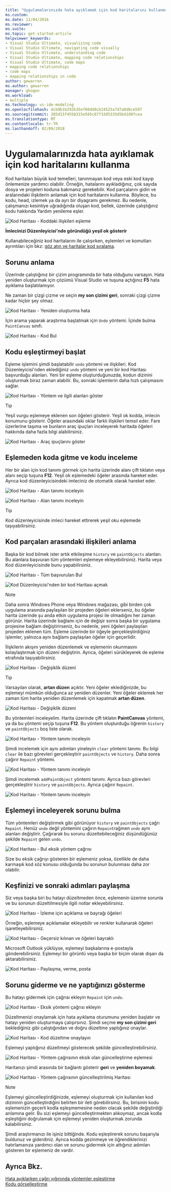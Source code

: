 ```yaml
---
title: "Uygulamalarınızda hata ayıklamak için kod haritalarını kullanma | Microsoft Docs"
ms.custom: 
ms.date: 11/04/2016
ms.reviewer: 
ms.suite: 
ms.topic: get-started-article
helpviewer_keywords:
- Visual Studio Ultimate, visualizing code
- Visual Studio Ultimate, navigating code visually
- Visual Studio Ultimate, understanding code
- Visual Studio Ultimate, mapping code relationships
- Visual Studio Ultimate, code maps
- mapping code relationships
- code maps
- mapping relationships in code
author: gewarren
ms.author: gewarren
manager: ghogen
ms.workload:
- multiple
ms.technology: vs-ide-modeling
ms.openlocfilehash: dcb9b1b292b35ef08d40cb24525a7d7a0d0ce597
ms.sourcegitcommit: 205d15f4558315e585c67f33d5335d5b41d0fcea
ms.translationtype: MT
ms.contentlocale: tr-TR
ms.lasthandoff: 02/09/2018
---
```

# <a name="use-code-maps-to-debug-your-applications"></a>Uygulamalarınızda hata ayıklamak için kod haritalarını kullanma
Kod haritaları büyük kod temelleri, tanınmayan kod veya eski kod kayıp önlemenize yardımcı olabilir. Örneğin, hatalarını ayıkladığınız, çok sayıda dosya ve projeleri koduna bakmanız gerekebilir. Kod parçalarını gidin ve aralarındaki ilişkilerin anlamak için kod haritalarını kullanma. Böylece, bu kodu, head, izlemek ya da ayrı bir diyagramı gerekmez. Bu nedenle, çalışmanızı kesintiye uğradığında oluşan kod, bellek, üzerinde çalıştığınız kodu hakkında Yardım yenileme eşler.  
  
 ![Kod Haritası &#45; Koddaki ilişkileri eşleme](../modeling/media/codemapstoryboardpaint.png "CodeMapStoryboardPaint")  
  
 **İmlecinizi Düzenleyicisi'nde göründüğü yeşil ok gösterir**  
  
 Kullanabileceğiniz kod haritalarını ile çalışırken, eylemleri ve komutları ayrıntıları için bkz: [göz atın ve haritalar kod sıralama](../modeling/browse-and-rearrange-code-maps.md).  
  
## <a name="understand-the-problem"></a>Sorunu anlama  
 Üzerinde çalıştığınız bir çizim programında bir hata olduğunu varsayın. Hata yeniden oluşturmak için çözümü Visual Studio ve tuşuna açtığınız **F5** hata ayıklama başlatılamıyor.  
  
 Ne zaman bir çizgi çizme ve seçin **my son çizimi geri**, sonraki çizgi çizme kadar hiçbir şey olmaz.  
  
 ![Kod Haritası &#45; Yeniden oluşturma hata](../modeling/media/codemapstoryboardpaint0.png "CodeMapStoryboardPaint0")  
  
 İçin arama yaparak araştırma başlatmak için `Undo` yöntemi. İçinde bulma `PaintCanvas` sınıfı.  
  
 ![Kod Haritası &#45; Kod Bul](../modeling/media/codemapstoryboardpaint1.png "CodeMapStoryboardPaint1")  
  
## <a name="start-mapping-the-code"></a>Kodu eşleştirmeyi başlat  
 Eşleme işlemini şimdi başlatabilir `undo` yöntemi ve ilişkileri. Kod Düzenleyicisi'nden eklediğiniz `undo` yöntemi ve yeni bir kod Haritası başvurduğu alanları. Yeni bir eşleme oluşturduğunuzda, kodun dizinini oluşturmak biraz zaman alabilir. Bu, sonraki işlemlerin daha hızlı çalışmasını sağlar.  
  
 ![Kod Haritası &#45; Yöntem ve ilgili alanları göster](../modeling/media/codemapstoryboardpaint3.png "CodeMapStoryboardPaint3")  
  
> [!TIP]
>  Yeşil vurgu eşlemeye eklenen son öğeleri gösterir. Yeşil ok kodda, imlecin konumunu gösterir. Öğeler arasındaki oklar farklı ilişkileri temsil eder. Fare üzerlerine taşıma ve bunların araç ipuçları inceleyerek haritada öğeleri hakkında daha fazla bilgi alabilirsiniz.  
  
 ![Kod Haritası &#45; Araç ipuçlarını göster](../modeling/media/codemapstoryboardpaint4.png "CodeMapStoryboardPaint4")  
  
## <a name="navigate-and-examine-code-from-the-map"></a>Eşlemeden koda gitme ve kodu inceleme  
 Her bir alan için kod tanımı görmek için harita üzerinde alanı çift tıklatın veya alanı seçip tuşuna **F12**. Yeşil ok eşlemedeki öğeler arasında hareket eder. Ayrıca kod düzenleyicisindeki imleciniz de otomatik olarak hareket eder.  
  
 ![Kod Haritası &#45; Alan tanımı inceleyin](../modeling/media/codemapstoryboardpaint5.png "CodeMapStoryboardPaint5")  
  
 ![Kod Haritası &#45; Alan tanımı inceleyin](../modeling/media/codemapstoryboardpaint5a.png "CodeMapStoryboardPaint5A")  
  
> [!TIP]
>  Kod düzenleyicisinde imleci hareket ettirerek yeşil oku eşlemede taşıyabilirsiniz.  
  
## <a name="understand-relationships-between-pieces-of-code"></a>Kod parçaları arasındaki ilişkileri anlama  
 Başka bir kod bilmek ister artık etkileşime `history` ve `paintObjects` alanları. Bu alanlara başvuran tüm yöntemleri eşlemeye ekleyebilirsiniz. Harita veya Kod düzenleyicisinde bunu yapabilirsiniz.  
  
 ![Kod Haritası &#45; Tüm başvuruları Bul](../modeling/media/codemapstoryboardpaint6.png "CodeMapStoryboardPaint6")  
  
 ![Kod Düzenleyicisi'nden bir kod Haritası açmak](../modeling/media/codemapstoryboardpaint6a.PNG "CodeMapStoryboardPaint6A")  
  
> [!NOTE]
>  Daha sonra Windows Phone veya Windows mağazası, gibi birden çok uygulama arasında paylaşılan bir projeden öğeleri eklerseniz, bu öğeler harita üzerinde şu anda etkin uygulama projesi ile olmadığını her zaman görünür. Harita üzerinde bağlamı için de değişir sonra başka bir uygulama projesine bağlam değiştirirseniz, bu nedenle, yeni öğeleri paylaşılan projeden eklenen tüm. Eşleme üzerinde bir öğeyle gerçekleştirdiğiniz işlemler, yalnızca aynı bağlamı paylaşılan öğeler için geçerlidir.  
  
 İlişkilerin akışını yeniden düzenlemek ve eşlemenin okunmasını kolaylaştırmak için düzeni değiştirin. Ayrıca, öğeleri sürükleyerek de eşleme etrafında taşıyabilirsiniz.  
  
 ![Kod Haritası &#45; Değişiklik düzeni](../modeling/media/codemapstoryboardpaint7a.png "CodeMapStoryboardPaint7A")  
  
> [!TIP]
>  Varsayılan olarak, **artan düzen** açıktır. Yeni öğeler eklediğinizde, bu eşlemeyi mümkün olduğunca az yeniden düzenler. Yeni öğeler eklemek her zaman tüm harita yeniden düzenlemek için kapatmak **artan düzen**.  
  
 ![Kod Haritası &#45; Değişiklik düzeni](../modeling/media/codemapstoryboardpaint7.png "CodeMapStoryboardPaint7")  
  
 Bu yöntemleri inceleyelim. Harita üzerinde çift tıklatın **PaintCanvas** yöntemi, ya da bu yöntemi seçip tuşuna **F12**. Bu yöntem oluşturduğu öğrenin `history` ve `paintObjects` boş liste olarak.  
  
 ![Kod Haritası &#45; Yöntem tanımı inceleyin](../modeling/media/codemapstoryboardpaint8.png "CodeMapStoryboardPaint8")  
  
 Şimdi incelemek için aynı adımları yineleyin `clear` yöntemi tanımı. Bu bilgi `clear` ile bazı görevleri gerçekleştirir `paintObjects` ve `history`. Daha sonra çağırır `Repaint` yöntemi.  
  
 ![Kod Haritası &#45; Yöntem tanımı inceleyin](../modeling/media/codemapstoryboardpaint9.png "CodeMapStoryboardPaint9")  
  
 Şimdi incelemek `addPaintObject` yöntemi tanımı. Ayrıca bazı görevleri gerçekleştirir `history` ve `paintObjects`. Ayrıca çağırır `Repaint`.  
  
 ![Kod Haritası &#45; Yöntem tanımı inceleyin](../modeling/media/codemapstoryboardpaint10.png "CodeMapStoryboardPaint10")  
  
## <a name="find-the-problem-by-examining-the-map"></a>Eşlemeyi inceleyerek sorunu bulma  
 Tüm yöntemleri değiştirmek gibi görünüyor `history` ve `paintObjects` çağrı `Repaint`. Henüz `undo` değil yöntemini çağırın `Repaint`rağmen `undo` aynı alanları değiştirir. Çağırarak bu sorunu düzeltebileceğiniz düşündüğünüz şekilde `Repaint` gelen `undo`.  
  
 ![Kod Haritası &#45; Bul eksik yöntem çağrısı](../modeling/media/codemapstoryboardpaint11.png "CodeMapStoryboardPaint11")  
  
 Size bu eksik çağrıyı gösteren bir eşlemeniz yoksa, özellikle de daha karmaşık kod söz konusu olduğunda bu sorunun bulunması daha zor olabilir.  
  
## <a name="share-your-discovery-and-next-steps"></a>Keşfinizi ve sonraki adımları paylaşma  
 Siz veya başka biri bu hatayı düzeltmeden önce, eşlemenin üzerine sorunla ve bu sorunun düzeltilmesiyle ilgili notlar ekleyebilirsiniz.  
  
 ![Kod Haritası &#45; İzleme için açıklama ve bayrağı öğeleri](../modeling/media/codemapstoryboardpaint12.png "CodeMapStoryboardPaint12")  
  
 Örneğin, eşlemeye açıklamalar ekleyebilir ve renkler kullanarak öğeleri işaretleyebilirsiniz.  
  
 ![Kod Haritası &#45; Geçersiz kılınan ve öğeleri bayraklı](../modeling/media/codemapstoryboardpaint12a.png "CodeMapStoryboardPaint12A")  
  
 Microsoft Outlook yüklüyse, eşlemeyi başkalarına e-postayla gönderebilirsiniz. Eşlemeyi bir görüntü veya başka bir biçim olarak dışarı da aktarabilirsiniz.  
  
 ![Kod Haritası &#45; Paylaşma, verme, posta](../modeling/media/codemapstoryboardpaint13.png "CodeMapStoryboardPaint13")  
  
## <a name="fix-the-problem-and-show-what-you-did"></a>Sorunu giderme ve ne yaptığınızı gösterme  
 Bu hatayı gidermek için çağrısı ekleyin `Repaint` için `undo`.  
  
 ![Kod Haritası &#45; Eksik yöntemi çağrısı ekleyin](../modeling/media/codemapstoryboardpaint14.png "CodeMapStoryboardPaint14")  
  
 Düzeltmenizi onaylamak için hata ayıklama oturumunu yeniden başlatır ve hatayı yeniden oluşturmaya çalışırsınız. Şimdi seçme **my son çizimi geri** beklediğiniz gibi çalıştığından ve doğru düzeltme yaptığınız onaylar.  
  
 ![Kod Haritası &#45; Kod düzeltme onaylayın](../modeling/media/codemapstoryboardpaint15.png "CodeMapStoryboardPaint15")  
  
 Eşlemeyi yaptığınız düzeltmeyi gösterecek şekilde güncelleştirebilirsiniz.  
  
 ![Kod Haritası &#45; Yöntem çağrısının eksik olan güncelleştirme eşlemesi](../modeling/media/codemapstoryboardpaint16.png "CodeMapStoryboardPaint16")  
  
 Haritanızı şimdi arasında bir bağlantı gösterir **geri** ve **yeniden boyamak**.  
  
 ![Kod Haritası &#45; Yöntem çağrısının güncelleştirilmiş Haritası](../modeling/media/codemapstoryboardpaint17.png "CodeMapStoryboardPaint17")  
  
> [!NOTE]
>  Eşlemeyi güncelleştirdiğinizde, eşlemeyi oluşturmak için kullanılan kod dizininin güncelleştirdiğini belirten bir ileti görebilirsiniz. Bu, birisinin kodu eşlemenizin geçerli kodla eşleşmemesine neden olacak şekilde değiştirdiği anlamına gelir. Bu sizi eşlemeyi güncelleştirmekten alıkoymaz, ancak kodla eşleştiğini doğrulamak için eşlemeyi yeniden oluşturmak zorunda kalabilirsiniz.  
  
 Şimdi araştırmanızı ile işiniz bittiğinde. Kodu eşleştirerek sorunu başarıyla buldunuz ve giderdiniz. Ayrıca kodda gezinmeye ve öğrendiklerinizi hatırlamanıza yardımcı olan ve sorunu gidermek için attığınız adımları gösteren bir eşlemeniz de vardır.  
  
## <a name="see-also"></a>Ayrıca Bkz.  
 [Hata ayıklarken çağrı yığınında yöntemler eşleştirme](../debugger/map-methods-on-the-call-stack-while-debugging-in-visual-studio.md)   
 [Kodu görselleştirme](../modeling/visualize-code.md)